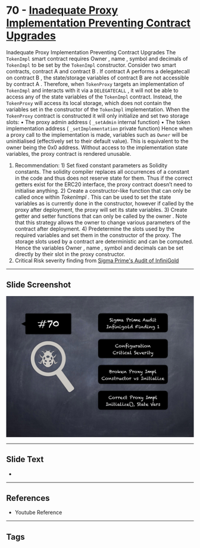 
# 70 - [Inadequate Proxy Implementation Preventing Contract Upgrades](./Inadequate%20Proxy%20Implementation%20Preventing%20Contract%20Upgrades.md)

Inadequate Proxy Implementation Preventing Contract Upgrades The `TokenImpl` smart contract requires Owner , name , symbol and decimals of `TokenImpl` to be set by the `TokenImpl` constructor. Consider two smart contracts, contract A and contract B . If contract A performs a delegatecall on contract B , the state/storage variables of contract B are not accessible by contract A . Therefore, when `TokenProxy` targets an implementation of `TokenImpl` and interacts with it via a `DELEGATECALL` , it will not be able to access any of the state variables of the `TokenImpl` contract. Instead, the `TokenProxy` will access its local storage, which does not contain the variables set in the constructor of the `TokenImpl` implementation. When the `TokenProxy` contract is constructed it will only initialize and set two storage slots: • The proxy admin address ( `_setAdmin` internal function) • The token implementation address ( `_setImplementation` private function) Hence when a proxy call to the implementation is made, variables such as `Owner` will be uninitialised (effectively set to their default value). This is equivalent to the owner being the 0x0 address. Without access to the implementation state variables, the proxy contract is rendered unusable.


1. Recommendation: 1) Set fixed constant parameters as Solidity constants. The solidity compiler replaces all occurrences of a constant in the code and thus does not reserve state for them. Thus if the correct getters exist for the ERC20 interface, the proxy contract doesn’t need to initialise anything. 2) Create a constructor-like function that can only be called once within _TokenImpl_ . This can be used to set the state variables as is currently done in the constructor, however if called by the proxy after deployment, the proxy will set its state variables. 3) Create getter and setter functions that can only be called by the owner . Note that this strategy allows the owner to change various parameters of the contract after deployment. 4) Predetermine the slots used by the required variables and set them in the constructor of the proxy. The storage slots used by a contract are deterministic and can be computed. Hence the variables Owner , name , symbol and decimals can be set directly by their slot in the proxy constructor.
2. Critical Risk severity finding from [Sigma Prime's Audit of InfiniGold](https://github.com/sigp/public-audits/raw/master/infinigold/review.pdf)


___
## Slide Screenshot
![070.png](../../images/7.%20Audit%20Findings%20101/070.png)
___
## Slide Text
- 
___
## References
- Youtube Reference
___
## Tags
